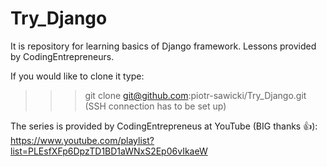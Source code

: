 # Try_Django
It is repository for learning basics of Django framework. Lessons provided by CodingEntrepreneurs.

If you would like to clone it type:
>>> git clone git@github.com:piotr-sawicki/Try_Django.git
(SSH connection has to be set up)

The series is provided by CodingEntrepreneus at YouTube (BIG thanks :+1:):
https://www.youtube.com/playlist?list=PLEsfXFp6DpzTD1BD1aWNxS2Ep06vIkaeW

